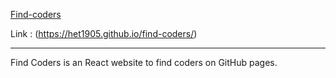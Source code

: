 [Find-coders](https://het1905.github.io/find-coders/)

Link : (https://het1905.github.io/find-coders/)

---

Find Coders is an React website to find coders on GitHub pages.
